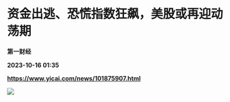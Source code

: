 # 资金出逃、恐慌指数狂飙，美股或再迎动荡期
**第一财经**

**2023-10-16 01:35**

**https://www.yicai.com/news/101875907.html**

![](https://newsfile.futunn.com/16973662402483783979435.jpeg)